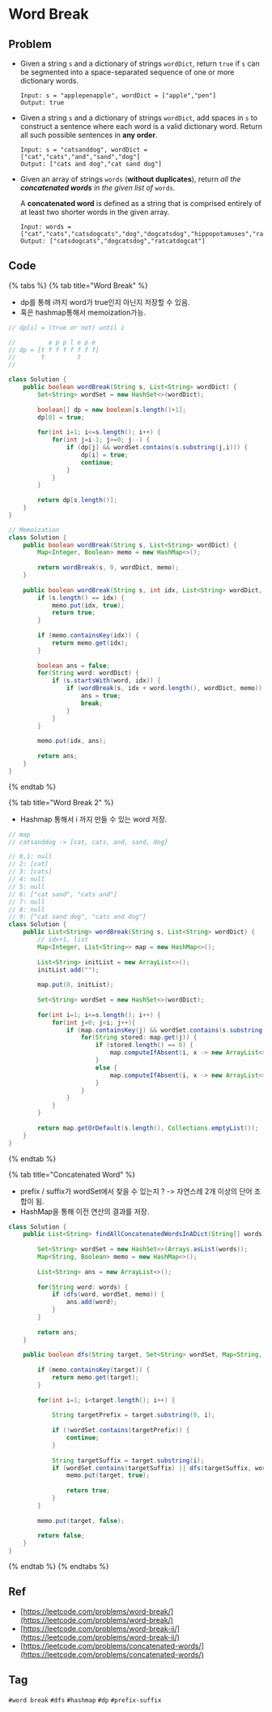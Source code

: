 # Word Break

## Problem

* Given a string `s` and a dictionary of strings `wordDict`, return `true` if `s` can be segmented into a space-separated sequence of one or more dictionary words.

  ```text
  Input: s = "applepenapple", wordDict = ["apple","pen"]
  Output: true
  ```

* Given a string `s` and a dictionary of strings `wordDict`, add spaces in `s` to construct a sentence where each word is a valid dictionary word. Return all such possible sentences in **any order**.

  ```text
  Input: s = "catsanddog", wordDict = ["cat","cats","and","sand","dog"]
  Output: ["cats and dog","cat sand dog"]
  ```

* Given an array of strings `words` \(**without duplicates**\), return _all the **concatenated words** in the given list of_ `words`.

  A **concatenated word** is defined as a string that is comprised entirely of at least two shorter words in the given array.

  ```text
  Input: words = ["cat","cats","catsdogcats","dog","dogcatsdog","hippopotamuses","rat","ratcatdogcat"]
  Output: ["catsdogcats","dogcatsdog","ratcatdogcat"]
  ```



## Code 

{% tabs %}
{% tab title="Word Break" %}
* dp를 통해 i까지 word가 true인지 아닌지 저장할 수 있음.
* 혹은 hashmap통해서 memoization가능.

```java
// dp[i] = (true or not) until i

//         a p p l e p e
// dp = [t f f f f f f f]
//       t         t
//           

class Solution {
    public boolean wordBreak(String s, List<String> wordDict) {
        Set<String> wordSet = new HashSet<>(wordDict);
        
        boolean[] dp = new boolean[s.length()+1];
        dp[0] = true;
        
        for(int i=1; i<=s.length(); i++) {
            for(int j=i-1; j>=0; j--) {
                if (dp[j] && wordSet.contains(s.substring(j,i))) {
                    dp[i] = true;
                    continue;
                }
            }
        }
        
        return dp[s.length()];
    }
}

// Memoization
class Solution {
    public boolean wordBreak(String s, List<String> wordDict) {
        Map<Integer, Boolean> memo = new HashMap<>();
        
        return wordBreak(s, 0, wordDict, memo);
    }
    
    public boolean wordBreak(String s, int idx, List<String> wordDict, Map<Integer, Boolean> memo) {
        if (s.length() == idx) {
            memo.put(idx, true);
            return true;
        }
        
        if (memo.containsKey(idx)) {
            return memo.get(idx);
        }
        
        boolean ans = false;
        for(String word: wordDict) {
            if (s.startsWith(word, idx)) {
                if (wordBreak(s, idx + word.length(), wordDict, memo)) {
                    ans = true;
                    break;
                }
            }
        }
        
        memo.put(idx, ans);
        
        return ans;
    }
}
```
{% endtab %}

{% tab title="Word Break 2" %}
* Hashmap 통해서 i 까지 만들 수 있는 word 저장.

```java
// map
// catsanddog -> [cat, cats, and, sand, dog]

// 0,1: null
// 2: [cat]
// 3: [cats]
// 4: null
// 5: null
// 6: ["cat sand", "cats and"]
// 7: null
// 8: null
// 9: ["cat sand dog", "cats and dog"]
class Solution {
    public List<String> wordBreak(String s, List<String> wordDict) {
        // idx+1, list
        Map<Integer, List<String>> map = new HashMap<>();
        
        List<String> initList = new ArrayList<>();
        initList.add("");
        
        map.put(0, initList);
        
        Set<String> wordSet = new HashSet<>(wordDict);
        
        for(int i=1; i<=s.length(); i++) {
            for(int j=0; j<i; j++){
                if (map.containsKey(j) && wordSet.contains(s.substring(j,i))) {
                    for(String stored: map.get(j)) {
                        if (stored.length() == 0) {
                            map.computeIfAbsent(i, x -> new ArrayList<>()).add(s.substring(j,i));    
                        }
                        else {
                            map.computeIfAbsent(i, x -> new ArrayList<>()).add(stored + ' ' + s.substring(j,i));
                        }
                    }
                }
            }
        }
        
        return map.getOrDefault(s.length(), Collections.emptyList());
    }
}
```
{% endtab %}

{% tab title="Concatenated Word" %}
* prefix / suffix가 wordSet에서 찾을 수 있는지 ? -&gt; 자연스레 2개 이상의 단어 조합이 됨.
* HashMap을 통해 이전 연산의 결과를 저장.

```java
class Solution {
    public List<String> findAllConcatenatedWordsInADict(String[] words) {
        
        Set<String> wordSet = new HashSet<>(Arrays.asList(words));
        Map<String, Boolean> memo = new HashMap<>();
        
        List<String> ans = new ArrayList<>();
        
        for(String word: words) {
            if (dfs(word, wordSet, memo)) {
                ans.add(word);
            }
        }
        
        return ans;
    }
    
    public boolean dfs(String target, Set<String> wordSet, Map<String, Boolean> memo) {
        
        if (memo.containsKey(target)) {
            return memo.get(target);
        }
        
        for(int i=1; i<target.length(); i++) {
            
            String targetPrefix = target.substring(0, i);
            
            if (!wordSet.contains(targetPrefix)) {
                continue;
            }
            
            String targetSuffix = target.substring(i);
            if (wordSet.contains(targetSuffix) || dfs(targetSuffix, wordSet, memo)) {
                memo.put(target, true);
                
                return true;
            }
        }
        
        memo.put(target, false);
                
        return false;
    }
}
```
{% endtab %}
{% endtabs %}



## Ref

* [https://leetcode.com/problems/word-break/](https://leetcode.com/problems/word-break/)
* [https://leetcode.com/problems/word-break-ii/](https://leetcode.com/problems/word-break-ii/)
* [https://leetcode.com/problems/concatenated-words/](https://leetcode.com/problems/concatenated-words/)



## Tag

`#word break` `#dfs` `#hashmap` `#dp` `#prefix-suffix`

